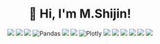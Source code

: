 <h1 align="center">👋 Hi, I'm M.Shijin!</h1>

<p align="center">
  <img src="https://img.shields.io/badge/Python-3776AB?style=flat-square&logo=python&logoColor=white"/>
  <img src="https://img.shields.io/badge/SQL-4479A1?style=flat-square&logo=MySQL&logoColor=white"/>
  <img src="https://img.shields.io/badge/Power_BI-F2C811?style=flat-square&logo=power-bi&logoColor=black"/>
  <img src="https://img.shields.io/badge/Pandas-150458?style=flat-square&logo=pandas&logoColor=white" alt="Pandas"/>
  <img src="https://img.shields.io/badge/NumPy-4caf50?style=for-the-badge&logo=numpy&logoColor=white"/>
  <img src="https://img.shields.io/badge/Matplotlib-ff6347?style=for-the-badge&logo=plotly&logoColor=white"/>
  <img src="https://img.shields.io/badge/Plotly-3F4F75?style=flat-square&logo=plotly&logoColor=white" alt="Plotly"/>
  <img src="https://img.shields.io/badge/Seaborn-6a5acd?style=for-the-badge&logoColor=yellow"/>
  <img src="https://img.shields.io/badge/Machine%20Learning-FF6F00?style=for-the-badge&logo=machine-learning&logoColor=white"/>
  <img src="https://img.shields.io/badge/HTML-E34F26?style=for-the-badge&logo=html5&logoColor=white"/>
  <img src="https://img.shields.io/badge/CSS-1572B6?style=for-the-badge&logo=css3&logoColor=white"/>
  <img src="https://img.shields.io/badge/GitHub-181717?style=for-the-badge&logo=github&logoColor=white"/>
  <img src="https://img.shields.io/badge/Java-007396?style=for-the-badge&logo=java&logoColor=white"/>
</p>
